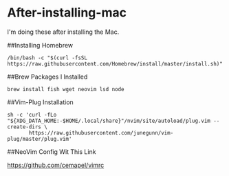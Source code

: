 # After-installing-mac
I'm doing these after installing the Mac.

##Installing Homebrew
```
/bin/bash -c "$(curl -fsSL https://raw.githubusercontent.com/Homebrew/install/master/install.sh)"
```

##Brew Packages I Installed
```
brew install fish wget neovim lsd node
```

##Vim-Plug Installation
```
sh -c 'curl -fLo "${XDG_DATA_HOME:-$HOME/.local/share}"/nvim/site/autoload/plug.vim --create-dirs \
       https://raw.githubusercontent.com/junegunn/vim-plug/master/plug.vim'
```


##NeoVim Config Wit This Link

https://github.com/cemapel/vimrc
